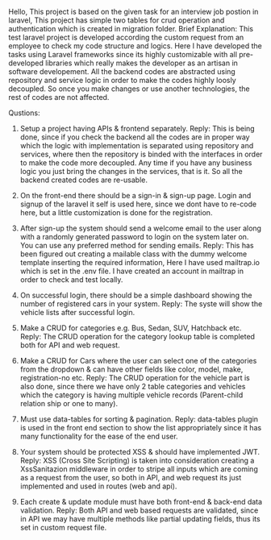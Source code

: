 Hello,
This project is based on the given task for an interview job postion in laravel,
This project has simple two tables for crud operation and authentication which is created in migration folder.
Brief Explanation:
This test laravel project is developed according the custom request from an  employee to check my code structure and logics.
Here I have developed the tasks using Laravel frameworks since its highly customizable with all pre-developed libraries which really makes the developer as an artisan in software developement. All the backend codes are abstracted using repository and service logic in order to make the codes highly loosly decoupled. So once you make changes or use another technologies, the rest of codes are not affected.

Qustions:
1. Setup a project having APIs & frontend separately.
Reply: This is being done, since if you check the backend all the codes are in proper way which the logic with implementation is separated using repository and services, where then the repository is binded with the interfaces in order to make the code more decoupled. Any time if you have any business logic you just bring the changes in the services, that is it. So all the backend created codes are re-usable.

2. On the front-end there should be a sign-in & sign-up page.
Login and signup of the laravel it self is used here, since we dont have to re-code here, but a little customization is done for the registration. 


3. After sign-up the system should send a welcome email to the user along with a randomly generated password to login on the system later on. You can use any preferred method for sending emails.
Reply: This has been figured out creating a mailable class with the dummy welcome template inserting the required information, Here I have used mailtrap.io which is set in the .env file. I have created an account in mailtrap in order to check and test locally.

4. On successful login, there should be a simple dashboard showing the number of registered cars in your system.
Reply: The syste will show the vehicle lists after successful login.

5. Make a CRUD for categories e.g. Bus, Sedan, SUV, Hatchback etc.
Reply: The CRUD operation for the category lookup table is completed both for API and web request.

6. Make a CRUD for Cars where the user can select one of the categories from the dropdown & can have other fields like color, model, make, registration-no etc.
Reply: The CRUD operation for the vehicle part is also done, since there we have only 2 table  categories and vehicles which the category is having multiple vehicle records (Parent-child relation ship or one to many).

7. Must use data-tables for sorting & pagination.
Reply: data-tables plugin is used in the front end section to show the list appropriately since it has many functionality for the ease of the end user.

8. Your system should be protected XSS & should have implemented JWT.
Reply: XSS (Cross Site Scripting) is taken into consideration creating a XssSanitazion middleware in order to stripe all inputs which are coming as a request from the user, so both in API, and web request its just implemented and used in routes (web and api).


9. Each create & update module must have both front-end & back-end data validation.
Reply:  Both  API and web based requests are validated, since in API we may have multiple methods like partial updating fields, thus its set in custom request file.
